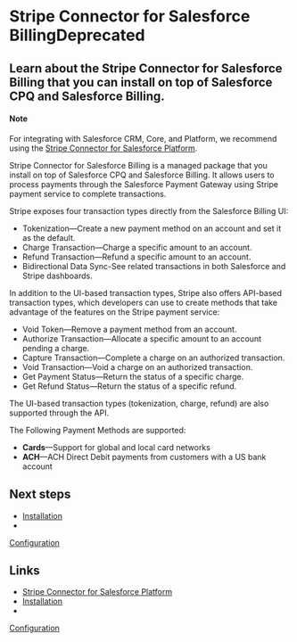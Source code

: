 # Stripe Connector for Salesforce BillingDeprecated

## Learn about the Stripe Connector for Salesforce Billing that you can install on top of Salesforce CPQ and Salesforce Billing.

#### Note

For integrating with Salesforce CRM, Core, and Platform, we recommend using the
[Stripe Connector for Salesforce
Platform](https://docs.stripe.com/connectors/stripe-connector-for-salesforce/overview).

Stripe Connector for Salesforce Billing is a managed package that you install on
top of Salesforce CPQ and Salesforce Billing. It allows users to process
payments through the Salesforce Payment Gateway using Stripe payment service to
complete transactions.

Stripe exposes four transaction types directly from the Salesforce Billing UI:

- Tokenization—Create a new payment method on an account and set it as the
default.
- Charge Transaction—Charge a specific amount to an account.
- Refund Transaction—Refund a specific amount to an account.
- Bidirectional Data Sync-See related transactions in both Salesforce and Stripe
dashboards.

In addition to the UI-based transaction types, Stripe also offers API-based
transaction types, which developers can use to create methods that take
advantage of the features on the Stripe payment service:

- Void Token—Remove a payment method from an account.
- Authorize Transaction—Allocate a specific amount to an account pending a
charge.
- Capture Transaction—Complete a charge on an authorized transaction.
- Void Transaction—Void a charge on an authorized transaction.
- Get Payment Status—Return the status of a specific charge.
- Get Refund Status—Return the status of a specific refund.

The UI-based transaction types (tokenization, charge, refund) are also supported
through the API.

The Following Payment Methods are supported:

- **Cards**—Support for global and local card networks
- **ACH**—ACH Direct Debit payments from customers with a US bank account

## Next steps

- [Installation](https://docs.stripe.com/connectors/salesforce-billing/install)
-
[Configuration](https://docs.stripe.com/connectors/salesforce-billing/configuration)

## Links

- [Stripe Connector for Salesforce
Platform](https://docs.stripe.com/connectors/stripe-connector-for-salesforce/overview)
- [Installation](https://docs.stripe.com/connectors/salesforce-billing/install)
-
[Configuration](https://docs.stripe.com/connectors/salesforce-billing/configuration)